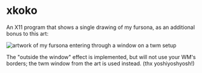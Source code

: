 # xkoko

An X11 program that shows a single drawing of my fursona, as an additional bonus to this art:

![artwork of my fursona entering through a window on a twm setup](https://raw.githubusercontent.com/kokoscript/xkoko/main/koko-twm.png)

The "outside the window" effect is implemented, but will not use your WM's borders; the twm window from the art is used instead. (thx yoshiyoshyosh!)
